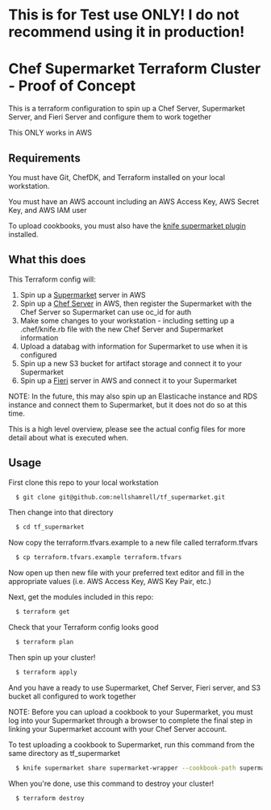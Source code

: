 # This is for Test use ONLY!  I do not recommend using it in production!

# Chef Supermarket Terraform Cluster - Proof of Concept

This is a terraform configuration to spin up a Chef Server, Supermarket Server, and Fieri Server and configure them to work together 

This ONLY works in AWS

## Requirements
You must have Git, ChefDK, and Terraform installed on your local workstation.

You must have an AWS account including an AWS Access Key, AWS Secret Key, and AWS IAM user

To upload cookbooks, you must also have the [knife supermarket plugin](https://github.com/chef/knife-supermarket) installed.

## What this does

This Terraform config will:

1. Spin up a [Supermarket](https://github.com/chef/supermarket) server in AWS
2. Spin up a [Chef Server](https://github.com/chef/chef-server) in AWS, then register the Supermarket with the Chef Server so Supermarket can use oc_id for auth
3. Make some changes to your workstation - including setting up a .chef/knife.rb file with the new Chef Server and Supermarket information
4. Upload a databag with information for Supermarket to use when it is configured 
7. Spin up a new S3 bucket for artifact storage and connect it to your Supermarket
8. Spin up a [Fieri](https://github.com/chef/fieri) server in AWS and connect it to your Supermarket

NOTE: In the future, this may also spin up an Elasticache instance and RDS instance and connect them to Supermarket, but it does not do so at this time.

This is a high level overview, please see the actual config files for more detail about what is executed when.

## Usage

First clone this repo to your local workstation

```bash
  $ git clone git@github.com:nellshamrell/tf_supermarket.git
```

Then change into that directory

```bash
  $ cd tf_supermarket
```

Now copy the terraform.tfvars.example to a new file called terraform.tfvars

```bash
  $ cp terraform.tfvars.example terraform.tfvars
```

Now open up then new file with your preferred text editor and fill in the appropriate values (i.e. AWS Access Key, AWS Key Pair, etc.)

Next, get the modules included in this repo:

```bash
  $ terraform get
```

Check that your Terraform config looks good

```bash
  $ terraform plan
```

Then spin up your cluster!

```bash
  $ terraform apply
```

And you have a ready to use Supermarket, Chef Server, Fieri server, and S3 bucket all configured to work together 

NOTE: Before you can upload a cookbook to your Supermarket, you must log into your Supermarket through a browser to complete the final step in linking your Supermarket account with your Chef Server account.

To test uploading a cookbook to Supermarket, run this command from the same directory as tf_supermarket

```bash
  $ knife supermarket share supermarket-wrapper --cookbook-path supermarket-server/cookbooks
```
When you're done, use this command to destroy your cluster!

```bash
  $ terraform destroy
```
